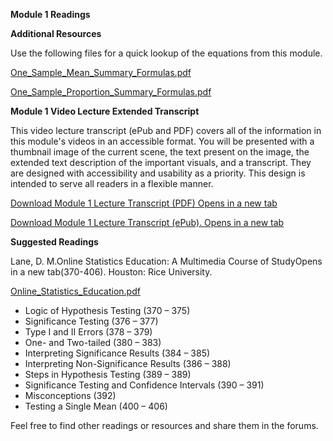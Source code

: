 
**Module 1 Readings**

**Additional Resources**

Use the following files for a quick lookup of the equations from this module.

[One_Sample_Mean_Summary_Formulas.pdf](./week1/One_Sample_Mean_Summary_Formulas.pdf)

[One_Sample_Proportion_Summary_Formulas.pdf](./week1/One_Sample_Proportion_Summary_Formulas.pdf)

**Module 1 Video Lecture Extended Transcript**

This video lecture transcript (ePub and PDF) covers all of the information in this module's videos in an accessible format. You will be presented with a thumbnail image of the current scene, the text present on the image, the extended text description of the important visuals, and a transcript. They are designed with accessibility and usability as a priority. This design is intended to serve all readers in a flexible manner.

[Download Module 1 Lecture Transcript (PDF) Opens in a new tab](./week1/Download_Module_1_Lecture_Transcript_PDF_Opens_In_A_New_Tab.pdf)

[Download Module 1 Lecture Transcript (ePub). Opens in a new tab](./week1/Download_Module_1_Lecture_Transcript_EPub_Opens_In_A_New_Tab.epub)


**Suggested Readings**

Lane, D. M.Online Statistics Education: A Multimedia Course of StudyOpens in a new tab(370-406). Houston: Rice University.

[Online_Statistics_Education.pdf](./week1/Online_Statistics_Education.pdf)
  - Logic of Hypothesis Testing (370 – 375)
  - Significance Testing (376 – 377)
  - Type I and II Errors (378 – 379)
  - One- and Two-tailed (380 – 383)
  - Interpreting Significance Results (384 – 385)
  - Interpreting Non-Significance Results (386 – 388)
  - Steps in Hypothesis Testing (389 – 389)
  - Significance Testing and Confidence Intervals (390 – 391)
  - Misconceptions (392)
  - Testing a Single Mean (400 – 406)

Feel free to find other readings or resources and share them in the forums.
